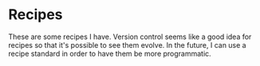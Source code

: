 # Recipes
These are some recipes I have. Version control seems like a good idea for recipes so that it's possible to see them evolve. In the future, I can use a recipe standard in order to have them be more programmatic.
